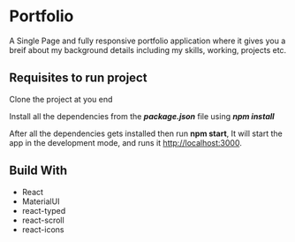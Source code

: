 # Portfolio

A Single Page and fully responsive portfolio application where it gives you a breif about my background details including my skills, working, projects etc.

## Requisites to run project

Clone the project at you end

Install all the dependencies from the ***package.json*** file using ***npm install***

After all the dependencies gets installed then run **npm start**, It will start the app in the development mode, and runs it [http://localhost:3000](http://localhost:3000).

## Build With
* React
* MaterialUI
* react-typed
* react-scroll
* react-icons

